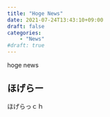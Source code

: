 ```yaml
---
title: "Hoge News"
date: 2021-07-24T13:43:10+09:00
draft: false
categories:
    - "News"
#draft: true
---
```

hoge news

## ほげらー

ほげらっｃｈ

